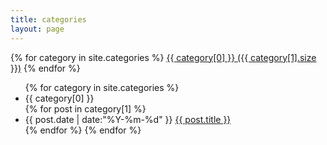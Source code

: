 ```yaml
---
title: categories
layout: page
---
```


<div id='tag_cloud'>
{% for category in site.categories %}
<a href="#{{ category[0] }}" title="{{ category[0] }}" rel="{{ category[1].size }}">{{ category[0]   }} ({{ category[1].size }})</a>
{% endfor %}
</div>

<ul class="listing">
{% for category in site.categories %}
  <li class="listing-seperator" id="{{ category[0] }}">{{ category[0]  }}</li>
{% for post in category[1] %}
  <li class="listing-item">
  <time datetime="{{ post.date | date:"%Y-%m-%d" }}">{{ post.date | date:"%Y-%m-%d" }}</time>
  <a href="{{ site.url }}{{ post.url }}" title="{{ post.title }}">{{ post.title }}</a>
  </li>
{% endfor %}
{% endfor %}
</ul>

<script src="/media/js/jquery.tagcloud.js" type="text/javascript" charset="utf-8"></script> 
<script language="javascript">
$.fn.tagcloud.defaults = {
    size: {start: 1, end: 1, unit: 'em'},
      color: {start: '#f8e0e6', end: '#ff3333'}
};

$(function () {
    $('#tag_cloud a').tagcloud();
});
</script>
